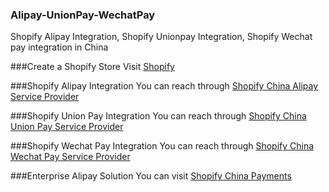### Alipay-UnionPay-WechatPay
Shopify Alipay Integration, Shopify Unionpay Integration, Shopify Wechat pay integration in China

###Create a Shopify Store
Visit [Shopify](http://www.shopify.com/?ref=erp-boost)

###Shopify Alipay Integration
You can reach through [Shopify China Alipay Service Provider](http://www.shopifychina.com/en.html)

###Shopify Union Pay Integration
You can reach through [Shopify China Union Pay Service Provider](http://www.shopifychina.com/en.html)

###Shopify Wechat Pay Integration
You can reach through [Shopify China Wechat Pay Service Provider](http://www.shopifychina.com/en.html)

###Enterprise Alipay Solution
You can visit [Shopify China Payments](http://www.china-payments.com)


